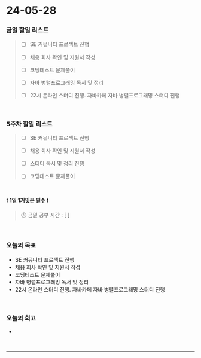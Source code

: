 # 24-05-28
### 금일 할일 리스트
> - [ ]  SE 커뮤니티 프로젝트 진행
>
> - [ ]  채용 회사 확인 및 지원서 작성
>
> - [ ]  코딩테스트 문제풀이
>
> - [ ]  자바 병렬프로그래밍 독서 및 정리
>
> - [ ]  22시 온라인 스터디 진행. 자바카페 자바 병렬프로그래밍 스터디 진행

<br/>

### 5주차 할일 리스트  
> - [ ]  SE 커뮤니티 프로젝트 진행
>
> - [ ]  채용 회사 확인 및 지원서 작성
>
> - [ ]  스터디 독서 및 정리 진행
>
> - [ ]  코딩테스트 문제풀이

<br/>

❗ **1일 1커밋은 필수** ❗
> 🕒 금일 공부 시간 : [  ]

<br/>

### 오늘의 목표
- SE 커뮤니티 프로젝트 진행
- 채용 회사 확인 및 지원서 작성
- 코딩테스트 문제풀이
- 자바 병렬프로그래밍 독서 및 정리
- 22시 온라인 스터디 진행. 자바카페 자바 병렬프로그래밍 스터디 진행


<br>

### 오늘의 회고
- 


<br/>

------------  
